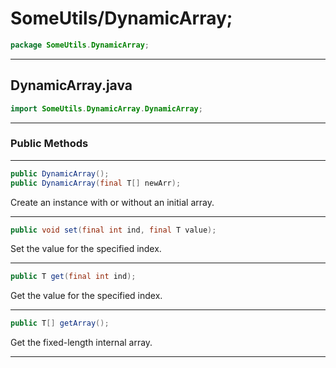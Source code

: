 # SomeUtils/DynamicArray;

```java
package SomeUtils.DynamicArray;
```

---

## DynamicArray.java

```java
import SomeUtils.DynamicArray.DynamicArray;
```
---

### Public Methods

---

```java
public DynamicArray();
public DynamicArray(final T[] newArr);
```

Create an instance with or without an initial array.

---

```java
public void set(final int ind, final T value);
```

Set the value for the specified index.

---

```java
public T get(final int ind);
```

Get the value for the specified index.

---

```java
public T[] getArray();
```

Get the fixed-length internal array.

---